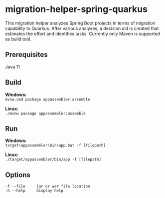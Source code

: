 # migration-helper-spring-quarkus

This migration helper analyzes Spring Boot projects in terms of migration capability to Quarkus. After various analyses, a decision aid is created that estimates the effort and identifies tasks. Currently only Maven is supported as build tool.

## Prerequisites

Java 11

## Build

**Windows:** \
`mvnw.cmd package appassembler:assemble`

**Linux:** \
`./mvnw package appassembler:assemble`

## Run

**Windows:** \
`target\appassembler\bin\app.bat -f [filepath]`

**Linux:** \
`./target/appassembler/bin/app -f [filepath]`

## Options
```
-f --file     jar or war file location
-h --help     display help
```
